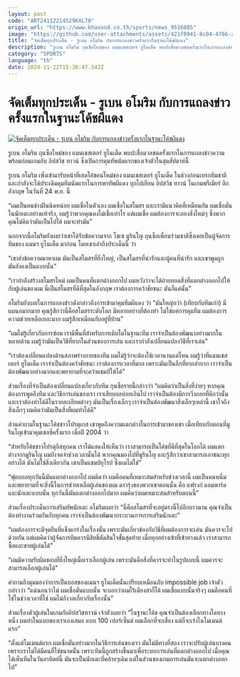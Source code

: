 ```yaml
---
layout: post
code: "ART24112214529KXL70"
origin_url: "https://www.khaosod.co.th/sports/news_9516805"
image: "https://github.com/user-attachments/assets/421f0941-8c04-4766-a882-d82bbf46de68"
title: "จัดเต็มทุกประเด็น - รูเบน อโมริม กับการแถลงข่าวครั้งแรกในฐานะโค้ชผีแดง"
description: "รูเบน อโมริม กุนซือใหม่ของ แมนเชสเตอร์ ยูไนเต็ด พบปะสื่อมวลชนครั้งแรกในการแถลงข่าวความพร้อมก่อนเกมกับ อิปสวิช ทาวน์ ซึ่งเปิดการคุมทัพนัด"
category: "SPORTS"
language: "th"
date: 2024-11-22T15:38:47.542Z
---
```


# จัดเต็มทุกประเด็น - รูเบน อโมริม กับการแถลงข่าวครั้งแรกในฐานะโค้ชผีแดง

[![จัดเต็มทุกประเด็น - รูเบน อโมริม กับการแถลงข่าวครั้งแรกในฐานะโค้ชผีแดง](https://www.khaosod.co.th/wpapp/uploads/2024/11/amorim-1.jpg "จัดเต็มทุกประเด็น - รูเบน อโมริม กับการแถลงข่าวครั้งแรกในฐานะโค้ชผีแดง")](https://www.khaosod.co.th/wpapp/uploads/2024/11/amorim-1.jpg)

รูเบน อโมริม กุนซือใหม่ของ แมนเชสเตอร์ ยูไนเต็ด พบปะสื่อมวลชนครั้งแรกในการแถลงข่าวความพร้อมก่อนเกมกับ อิปสวิช ทาวน์ ซึ่งเปิดการคุมทัพนัดแรกของเจ้าตัวในสุดสัปดาห์นี้

รูเบน อโมริม เพิ่งเข้ามารับหน้าที่เฮดโค้ชคนใหม่ของ แมนเชสเตอร์ ยูไนเต็ด ในช่วงก่อนเบรกทีมชาติ และกำลังจะได้ประเดิมคุมทีมนัดแรกในการพาทัพผีแดง บุกไปเยือน อิปสวิช ทาวน์ ในเกมพรีเมียร์ ลีก อังกฤษ ในวันที่ 24 พ.ย. นี้

“ผมเป็นคนช่างฝันนิดหน่อย ผมเชื่อในตัวเอง ผมเชื่อในสโมสร และเรามีแนวคิดที่เหมือนกัน ผมเชื่อมั่นในนักเตะอย่างแท้จริง, ผมรู้ว่าพวกคุณคงไม่เชื่อเท่าไร แต่ผมเชื่อ ผมต้องการจะลองสิ่งใหม่ๆ ซึ่งพวกคุณไม่คิดว่ามันเป็นไปได้ ผมจะทำมัน”

นอกจากนี้อโมริมยังเผยว่าเขาได้รับข้อความจาก โชเซ มูรินโญ กุนซือเพื่อนร่วมชาติซึ่งเคยเป็นผู้จัดการทีมของ แมนฯ ยูไนเต็ด มาก่อน โดยเขาเล่าถึงประเด็นนี้ ว่า

“เขาส่งข้อความมาหาผม มันเป็นสโมสรที่ยิ่งใหญ่, เป็นสโมสรที่น่ารักและผู้คนที่น่ารัก และเขาพูดถูก มันยังคงเป็นแบบนั้น”

“เรากำลังสร้างสโมสรใหม่ ผมเป็นคนที่แตกต่างออกไป ผมหวังว่าจะได้ถ่ายทอดสิ่งที่แตกต่างออกไปให้กับผู้เล่นของผม นี่เป็นสโมสรที่ดีที่สุดในอังกฤษ เราต้องการคว้าชัยชนะ มันก็แค่นั้น”

อโมริมยังเผยในการแถลงข่าวดังกล่าวถึงการเข้ามาคุมทีมผีแดง ว่า “มันใหญ่กว่า (เทียบกับทีมเก่า) มีแผนกมากมาย คุณรู้สึกว่านี่คือสโมสรระดับโลก มีหลายอย่างที่ต้องทำ ไม่ใช่แค่การคุมทีม ผมต้องการความช่วยเหลือเยอะมาก ผมรู้สึกเหมือนกับอยู่ที่บ้าน”

“ผมไม่รู้เกี่ยวกับการซ่อม เรามีพื้นที่สำหรับการเติบโตในฐานะทีม เราจำเป็นต้องพัฒนาอย่างมากในหลายด้าน ผมรู้ว่ามันเป็นวิธีที่ยากในส่วนของการเล่น และเรากำลังเปลี่ยนแปลงวิธีที่เราเล่น”

“เราต้องเปลี่ยนแปลงด้านสภาพร่างกายของทีม ผมไม่รู้ว่าจะต้องใช้เวลานานแค่ไหน ผมรู้ว่าที่แมนเชสเตอร์ ยูไนเต็ด เราจำเป็นต้องคว้าชัยชนะ เราต้องการเวลาที่มาก เพราะมันเป็นลีกที่ยากลำบาก เราจำเป็นต้องพัฒนาอย่างมากและพยายามที่จะคว้าแชมป์ให้ได้”

ส่วนเรื่องที่จำเป็นต้องเปลี่ยนแปลงเกี่ยวกับทีม กุนซือรายนี้กล่าวว่า “ผมคิดว่าเป็นสิ่งที่ง่ายๆ หากคุณต้องการพูดถึงทีม และวิธีการเล่นของเรา เราเสียบอลบ่อยเกินไป เราจำเป็นต้องมีการวิ่งถอยที่ดีกว่านั้น และเราต้องทำได้ดีในรายละเอียดต่างๆ มันเป็นเรื่องเล็กๆ เราจำเป็นต้องพัฒนาสิ่งเล็กๆเหล่านี้ เขาใจถึงสิ่งเล็กๆ ผมคิดว่ามันเป็นสิ่งที่ผมทำได้ดี”

ส่วนคำถามในฐานะโค้ชชาวโปรตุเกส เขาพูดถึงความแตกต่างในการเข้ามาของเขา เมื่อเทียบกับตอนที่มูรินโญเข้ามาคุมเชลซีครั้งแรก เมื่อปี 2004 ว่า

“สำหรับโค้ชชาวโปรตุกีสทุกคน เราได้แสดงให้เห็นว่า เราสามารถเป็นโค้ชที่ดีที่สุดในโลกได้ ผมแตกต่างจากมูรินโญ ผมยังจดจำช่วงเวลานั้นได้ พวกคุณมองไปที่มูรินโญ และรู้สึกว่าเขาสามารถเอาชนะทุกอย่างได้ มันไม่ใช่สิ่งเดียวกัน เขาเป็นแชมป์ยุโรป ซึ่งผมไม่ใช่”

“ฟุตบอลทุกวันนี้มันแตกต่างออกไป ผมคิดว่า ผมคือคนที่เหมาะสมสำหรับช่วงเวลานี้ ผมเป็นคนหนึ่มและพยายามที่จะสิ่งนี้ในการช่วยเหลือผู้เล่นของผม ดาวรุ่งของพวกเขาตอนนั้น คือ แฟรงก์ แลมพาร์ด และนักเตะแบบนั้น ทุกวันนี้มันแตกต่างออกไปมาก ผมคิดว่าผมเหมาะสมสำหรับตอนนี้”

ส่วนเรื่องประเด็นการเสริมทัพนักเตะ อโมริมเผยว่า “นี่คือสโมสรที่จะอยู่ตรงนี้ไปอีกยาวนาน คุณจำเป็นต้องทำงานร่วมกันกับทุกคน เราจำเป็นต้องพัฒนากระบวนการการเสริมนักเตะ”

“ผมต้องการจะมีจุดยืนที่แข็งแกร่งในเรื่องนั้น เพราะมันเกี่ยวข้องกับวิธีที่ผมต้องการจะเล่น มันควรจะไปด้วยกัน แต่ผมคิดว่าผู้จัดการทีมควรมีสิทธิ์ตัดสินใจขั้นสุดท้าย เมื่อทุกอย่างเข้าที่เข้าทางแล้ว เราสามารถซื้อและขายผู้เล่นได้”

“ผมมีความรับผิดชอบที่ยิ่งใหญ่เมื่อเราเลือกผู้เล่น เพราะมันคือสิ่งที่ควรจะทำในรูปแบบนี้ ผมควรจะสามารถเลือกผู้เล่นได้”

คำถามถึงมุมมองว่าการเป็นบอสของแมนฯ ยูไนเต็ดนั้นเปรียบเหมือนกับ impossible job เจ้าตัว กล่าวว่า “แน่นอนว่าไม่ ผมเชื่อมั่นแบบนั้น จะบอกว่าผมไร้เดียงสาก็ได้ ผมเชื่อแบบนั้นจริงๆ ผมคือคนที่ใช่ในช่วงเวลาที่ใช่ ผมไม่กังวลเกี่ยวกับเรื่องนั้น”

ส่วนเรื่องตัวผู้เล่นในเกมกับอิปสวิชทาวน์ เจ้าตัวเผยว่า “ในฐานะโค้ช คุณจำเป็นต้องเลือกทางใดทางหนึ่ง ผมทำในแบบของเราเองเสมอ แบบ 100 เปอร์เซ็นต์ ผมเลือกที่จะเสี่ยง แต่ก็จะเร่งในโมเมนต์แรก”

“ตั้งแต่โมเมนต์แรก ผมเชื่อมั่นอย่างมากในวิธีการเล่นของเรา มันไม่มีทางที่สอง เราจะปรับผู้เล่นบางคนเพราะเราไม่ได้มีคนที่ใช่ขนาดนั้น เพราะทีมนี้ถูกสร้างขึ้นมาเพื่อระบบการเล่นที่แตกต่างออกไป เมื่อคุณได้เห็นทีมในวันอาทิตย์นี้ มันจะเป็นนักเตะที่คล้ายๆเดิม แต่ในส่วนของเกมการเล่นมันจะแตกต่างออกไป”

